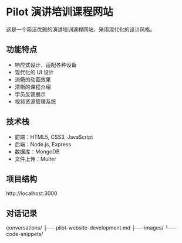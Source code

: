 # Pilot 演讲培训课程网站

这是一个简洁优雅的演讲培训课程网站，采用现代化的设计风格。

## 功能特点

- 响应式设计，适配各种设备
- 现代化的 UI 设计
- 流畅的动画效果
- 清晰的课程介绍
- 学员反馈展示
- 视频资源管理系统

## 技术栈

- 前端：HTML5, CSS3, JavaScript
- 后端：Node.js, Express
- 数据库：MongoDB
- 文件上传：Multer

## 项目结构 

http://localhost:3000 

## 对话记录

conversations/
├── pilot-website-development.md
├── images/
└── code-snippets/ 